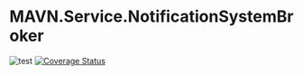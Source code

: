 # MAVN.Service.NotificationSystemBroker

![test](https://github.com/OpenMAVN/MAVN.Service.NotificationSystemBroker/workflows/test/badge.svg)
[![Coverage Status](https://coveralls.io/repos/github/OpenMAVN/MAVN.Service.NotificationSystemBroker/badge.svg?branch=master)](https://coveralls.io/github/OpenMAVN/MAVN.Service.NotificationSystemBroker?branch=master)
